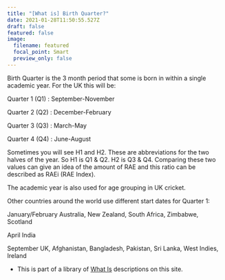 ```yaml
---
title: "[What is] Birth Quarter?"
date: 2021-01-28T11:50:55.527Z
draft: false
featured: false
image:
  filename: featured
  focal_point: Smart
  preview_only: false
---
```

Birth Quarter is the 3 month period that some is born in within a single academic year. For the UK this will be:

Quarter 1 (Q1) : September-November

Quarter 2 (Q2) : December-February

Quarter 3 (Q3) : March-May

Quarter 4 (Q4) : June-August

Sometimes you will see H1 and H2. These are abbreviations for the two halves of the year. So H1 is Q1 & Q2. H2 is Q3 & Q4. Comparing these two values can give an idea of the amount of RAE and this ratio can be described as RAEi (RAE Index). 

The academic year is also used for age grouping in UK cricket.

Other countries around the world use different start dates for Quarter 1:

January/February
Australia, New Zealand, South Africa, Zimbabwe, Scotland

April
India

September
UK, Afghanistan, Bangladesh, Pakistan, Sri Lanka, West Indies, Ireland

* This is part of a library of [What Is](https://onemoresummer.co.uk/post/the-what-is-series/) descriptions on this site.